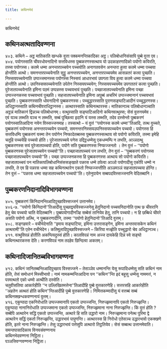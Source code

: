 ```yaml
---
title: कथिनभेदं

---
```

कथिनभेदं  


## कथिनअत्थतादिवण्णना

४०३. कथिने – अट्ठ मातिकाति खन्धके वुत्ता पक्कमनन्तिकादिका अट्ठ। पलिबोधानिसंसापि पुब्बे वुत्ता एव।  
४०४. पयोगस्साति चीवरधोवनादिनो सत्तविधस्स पुब्बकरणस्सत्थाय यो उदकाहरणादिको पयोगो कयिरति, तस्स पयोगस्स। कतमे धम्मा अनन्तरपच्चयेन पच्चयोति अनागतवसेन अनन्तरा हुत्वा कतमे धम्मा पच्चया होन्तीति अत्थो। समनन्तरपच्चयेनाति सुट्ठु अनन्तरपच्चयेन, अनन्तरपच्चयमेव आसन्नतरं कत्वा पुच्छति। निस्सयपच्चयेनाति उप्पज्जमानस्स पयोगस्स निस्सयं आधारभावं उपगता विय हुत्वा कतमे धम्मा पच्चया होन्तीति अत्थो। उपनिस्सयपच्चयेनाति उपेतेन निस्सयपच्चयेन; निस्सयपच्चयमेव उपगततरं कत्वा पुच्छति। पुरेजातपच्चयेनाति इमिना पठमं उप्पन्नस्स पच्चयभावं पुच्छति। पच्छाजातपच्चयेनाति इमिना पच्छा उप्पज्जनकस्स पच्चयभावं पुच्छति। सहजातपच्चयेनाति इमिना अपुब्बं अचरिमं उप्पज्जमानानं पच्चयभावं पुच्छति। पुब्बकरणस्साति धोवनादिनो पुब्बकरणस्स। पच्चुद्धारस्साति पुराणसङ्घाटिआदीनं पच्चुद्धरणस्स। अधिट्ठानस्साति कथिनचीवराधिट्ठानस्स। अत्थारस्साति कथिनत्थारस्स। मातिकानञ्च पलिबोधानञ्चाति अट्ठन्नं मातिकानं द्विन्नञ्च पलिबोधानम्। वत्थुस्साति सङ्घाटिआदिनो कथिनवत्थुस्स; सेसं वुत्तनयमेव।  
एवं यञ्च लब्भति यञ्च न लब्भति, सब्बं पुच्छित्वा इदानि यं यस्स लब्भति, तदेव दस्सेन्तो पुब्बकरणं पयोगस्सातिआदिना नयेन विस्सज्जनमाह। तस्सत्थो – यं वुत्तं ‘‘पयोगस्स कतमे धम्मा’’तिआदि, तत्थ वुच्चते, पुब्बकरणं पयोगस्स अनन्तरपच्चयेन पच्चयो, समनन्तरनिस्सयउपनिस्सयपच्चयेन पच्चयो। पयोगस्स हि सत्तविधम्पि पुब्बकरणं यस्मा तेन पयोगेन निप्फादेतब्बस्स पुब्बकरणस्सत्थाय सो पयोगो कयिरति, तस्मा इमेहि चतूहि पच्चयेहि पच्चयो होति। पुरेजातपच्चये पनेस उद्दिट्ठधम्मेसु एकधम्मम्पि न लभति, अञ्ञदत्थु पुब्बकरणस्स सयं पुरेजातपच्चयो होति, पयोगे सति पुब्बकरणस्स निप्फज्जनतो । तेन वुत्तं – ‘‘पयोगो पुब्बकरणस्स पुरेजातपच्चयेन पच्चयो’’ति। पच्छाजातपच्चयं पन लभति, तेन वुत्तं – ‘‘पुब्बकरणं पयोगस्स पच्छाजातपच्चयेन पच्चयो’’ति। पच्छा उप्पज्जनकस्स हि पुब्बकरणस्स अत्थाय सो पयोगो कयिरति। सहजातपच्चयं पन मातिकापलिबोधानिसंससङ्खाते पन्नरस धम्मे ठपेत्वा अञ्ञो पयोगादीसु एकोपि धम्मो न लभति, ते एव हि पन्नरस धम्मा सह कथिनत्थारेन एकतो निप्फज्जन्तीति अञ्ञमञ्ञं सहजातपच्चया होन्ति। तेन वुत्तं – ‘‘पन्नरस धम्मा सहजातपच्चयेन पच्चयो’’ति। एतेनुपायेन सब्बपदविस्सज्जनानि वेदितब्बानि।  


## पुब्बकरणनिदानादिविभागवण्णना

४०५. पुब्बकरणं किंनिदानन्तिआदिपुच्छाविस्सज्जनं उत्तानमेव।  
४०६-७. ‘‘पयोगो किंनिदानो’’तिआदीसु पुच्छाद्वयविस्सज्जनेसु हेतुनिदानो पच्चयनिदानोति एत्थ छ चीवरानि हेतु चेव पच्चयो चाति वेदितब्बानि। पुब्बपयोगादीनञ्हि सब्बेसं तानियेव हेतु, तानि पच्चयो। न हि छब्बिधे चीवरे असति पयोगो अत्थि, न पुब्बकरणादीनि, तस्मा ‘‘पयोगो हेतुनिदानो’’तिआदि वुत्तम्।  
४०८. सङ्गहवारे – वचीभेदेनाति ‘‘इमाय सङ्घाटिया, इमिना उत्तरासङ्गेन, इमिना अन्तरवासकेन कथिनं अत्थरामी’’ति एतेन वचीभेदेन। कतिमूलादिपुच्छाविस्सज्जने – किरिया मज्झेति पच्चुद्धारो चेव अधिट्ठानञ्च।  
४११. वत्थुविपन्नं होतीति अकप्पियदुस्सं होति। कालविपन्नं नाम अज्ज दायकेहि दिन्नं स्वे सङ्घो कथिनत्थारकस्स देति। करणविपन्नं नाम तदहेव छिन्दित्वा अकतम्।  


## कथिनादिजानितब्बविभागवण्णना

४१२. कथिनं जानितब्बन्तिआदिपुच्छाय विस्सज्जने – तेसञ्ञेव धम्मानन्ति येसु रूपादिधम्मेसु सति कथिनं नाम होति, तेसं समोधानं मिस्सीभावो। नामं नामकम्मन्तिआदिना पन ‘‘कथिन’’न्ति इदं बहूसु धम्मेसु नाममत्तं, न परमत्थतो एको धम्मो अत्थीति दस्सेति।  
चतुवीसतिया आकारेहीति ‘‘न उल्लिखितमत्तेना’’तिआदीहि पुब्बे वुत्तकारणेहि। सत्तरसहि आकारेहीति ‘‘अहतेन अत्थतं होति कथिन’’न्तिआदीहि पुब्बे वुत्तकारणेहि। निमित्तकम्मादीसु यं वत्तब्बं सब्बं कथिनक्खन्धकवण्णनायं वुत्तम्।  
४१६. एकुप्पादा एकनिरोधाति उप्पज्जमानापि एकतो उप्पज्जन्ति, निरुज्झमानापि एकतो निरुज्झन्ति। एकुप्पादा नानानिरोधाति उप्पज्जमाना एकतो उप्पज्जन्ति, निरुज्झमाना नाना निरुज्झन्ति। किं वुत्तं होति ? सब्बेपि अत्थारेन सद्धिं एकतो उप्पज्जन्ति, अत्थारे हि सति उद्धारो नाम। निरुज्झमाना पनेत्थ पुरिमा द्वे अत्थारेन सद्धिं एकतो निरुज्झन्ति, उद्धारभावं पापुणन्ति। अत्थारस्स हि निरोधो एतेसञ्च उद्धारभावो एकक्खणे होति, इतरे नाना निरुज्झन्ति। तेसु उद्धारभावं पत्तेसुपि अत्थारो तिट्ठतियेव। सेसं सब्बत्थ उत्तानमेवाति।  
समन्तपासादिकाय विनयसंवण्णनाय  
कथिनभेदवण्णना निट्ठिता।  
पञ्ञत्तिवग्गवण्णना निट्ठिता।  